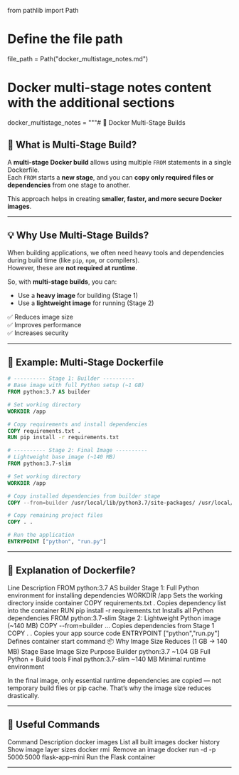 
from pathlib import Path

# Define the file path
file_path = Path("docker_multistage_notes.md")

# Docker multi-stage notes content with the additional sections
docker_multistage_notes = """# 🐳 Docker Multi-Stage Builds

## 📘 What is Multi-Stage Build?
A **multi-stage Docker build** allows using multiple `FROM` statements in a single Dockerfile.  
Each `FROM` starts a **new stage**, and you can **copy only required files or dependencies** from one stage to another.

This approach helps in creating **smaller, faster, and more secure Docker images**.

---

## 💡 Why Use Multi-Stage Builds?
When building applications, we often need heavy tools and dependencies during build time (like `pip`, `npm`, or compilers).  
However, these are **not required at runtime**.  

So, with **multi-stage builds**, you can:
- Use a **heavy image** for building (Stage 1)
- Use a **lightweight image** for running (Stage 2)

✅ Reduces image size  
✅ Improves performance  
✅ Increases security  

---

## 🧱 Example: Multi-Stage Dockerfile

```dockerfile
# ---------- Stage 1: Builder ----------
# Base image with full Python setup (~1 GB)
FROM python:3.7 AS builder

# Set working directory
WORKDIR /app

# Copy requirements and install dependencies
COPY requirements.txt .
RUN pip install -r requirements.txt

# ---------- Stage 2: Final Image ----------
# Lightweight base image (~140 MB)
FROM python:3.7-slim

# Set working directory
WORKDIR /app

# Copy installed dependencies from builder stage
COPY --from=builder /usr/local/lib/python3.7/site-packages/ /usr/local/lib/python3.7/site-packages/

# Copy remaining project files
COPY . .

# Run the application
ENTRYPOINT ["python", "run.py"]

```
---

## 🧠 Explanation of Dockerfile?

Line	Description
FROM python:3.7 AS builder	Stage 1: Full Python environment for installing dependencies
WORKDIR /app	Sets the working directory inside container
COPY requirements.txt .	Copies dependency list into the container
RUN pip install -r requirements.txt	Installs all Python dependencies
FROM python:3.7-slim	Stage 2: Lightweight Python image (~140 MB)
COPY --from=builder ...	Copies dependencies from Stage 1
COPY . .	Copies your app source code
ENTRYPOINT ["python","run.py"]	Defines container start command
📦 Why Image Size Reduces (1 GB → 140 MB)
Stage	Base Image	Size	Purpose
Builder	python:3.7	~1.04 GB	Full Python + Build tools
Final	python:3.7-slim	~140 MB	Minimal runtime environment

In the final image, only essential runtime dependencies are copied — not temporary build files or pip cache.
That’s why the image size reduces drastically.

---

## 🧰 Useful Commands
Command	Description
docker images	List all built images
docker history <image>	Show image layer sizes
docker rmi <image>	Remove an image
docker run -d -p 5000:5000 flask-app-mini	Run the Flask container

---
